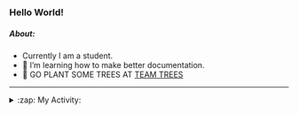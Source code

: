 ### Hello World!

##### About:
- Currently I am a student.
- 🌱 I’m learning how to make better documentation.
- 🌱 GO PLANT SOME TREES AT [TEAM TREES](https://teamtrees.org/)

---
<details>
  <summary>:zap: My Activity:</summary>
  
<!--START_SECTION:waka-->
![Code Time](http://img.shields.io/badge/Code%20Time-1%2C090%20hrs%2055%20mins-blue)

**I'm a Night 🦉** 

```text
🌞 Morning                1333 commits        ██░░░░░░░░░░░░░░░░░░░░░░░   09.31 % 
🌆 Daytime                4880 commits        █████████░░░░░░░░░░░░░░░░   34.08 % 
🌃 Evening                4176 commits        ███████░░░░░░░░░░░░░░░░░░   29.16 % 
🌙 Night                  3932 commits        ███████░░░░░░░░░░░░░░░░░░   27.46 % 
```
📅 **I'm Most Productive on Wednesday** 

```text
Monday                   2186 commits        ████░░░░░░░░░░░░░░░░░░░░░   15.26 % 
Tuesday                  1748 commits        ███░░░░░░░░░░░░░░░░░░░░░░   12.21 % 
Wednesday                3294 commits        ██████░░░░░░░░░░░░░░░░░░░   23.00 % 
Thursday                 1830 commits        ███░░░░░░░░░░░░░░░░░░░░░░   12.78 % 
Friday                   1420 commits        ██░░░░░░░░░░░░░░░░░░░░░░░   09.92 % 
Saturday                 1323 commits        ██░░░░░░░░░░░░░░░░░░░░░░░   09.24 % 
Sunday                   2520 commits        ████░░░░░░░░░░░░░░░░░░░░░   17.60 % 
```


📊 **This Week I Spent My Time On** 

```text
🔥 Editors: 
VS Code                  5 hrs 22 mins       █████████████████████████   100.00 % 

🐱‍💻 Projects: 
CSF22                    4 hrs 18 mins       ████████████████████░░░░░   80.35 % 
praise                   46 mins             ████░░░░░░░░░░░░░░░░░░░░░   14.41 % 
technocean-frontend      16 mins             █░░░░░░░░░░░░░░░░░░░░░░░░   05.10 % 
CSF                      0 secs              ░░░░░░░░░░░░░░░░░░░░░░░░░   00.13 % 
```


 Last Updated on 07/04/2023 22:07:17 UTC
<!--END_SECTION:waka-->
</details>
